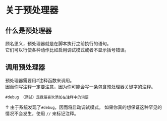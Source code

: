 # 关于预处理器

## 什么是预处理器

顾名思义，预处理器就是在脚本执行之前执行的语句。  
它们可以行使各种动作比如启用调试模式或者不显示括号错误。

## 调用预处理器

预处理器需要用#注释函数来调用。  
因而你写注释一定要注意，因为你可能会写一条包含预处理器关键字的注释。

```zenscript
#debug （调试）是我最喜欢添加在注释中的词语
```

↑ 由于系统发现了`#debug`，因而将启动调试模式。 如果你真的想保证这种罕见的情况不会发生，使用 `//` 来标记注释。